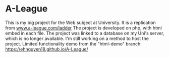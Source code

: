 # A-League
This is my big project for the Web subject at University. It is a replication from www.a-league.com/ladder
The project is developed on php, with html embed in each file.
The project was linked to a database on my Uni's server, which is no longer available.
I'm still working on a method to host the project.
Limited functionality demo from the "html-demo" branch: https://ehnguyen18.github.io/A-League/ 
